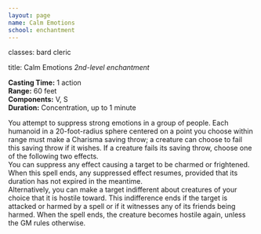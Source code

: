 ```yaml
---
layout: page
name: Calm Emotions
school: enchantment
---
```

classes: bard
         cleric

title: Calm Emotions 
_2nd-level enchantment_ 

**Casting Time:** 1 action    
**Range:** 60 feet   
**Components:** V, S    
**Duration:** Concentration, up to 1 minute 

You attempt to suppress strong emotions in a group of people. Each humanoid in a 20-foot-radius sphere centered on a point you choose within range must make a Charisma saving throw; a creature can choose to fail this saving throw if it wishes. If a creature fails its saving throw, choose one of the following two effects.    
You can suppress any effect causing a target to be charmed or frightened. When this spell ends, any suppressed effect resumes, provided that its duration has not expired in the meantime.   
Alternatively, you can make a target indifferent about creatures of your choice that it is hostile toward. This indifference ends if the target is attacked or harmed by a spell or if it witnesses any of its friends being harmed. When the spell ends, the creature becomes hostile again, unless the GM rules otherwise. 